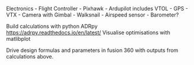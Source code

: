 
Electronics
    - Flight Controller
        - Pixhawk
        - Ardupilot includes VTOL
    - GPS
    - VTX
    - Camera with Gimbal
        - Walksnail
    - Airspeed sensor
    - Barometer?

Build calculations with python
ADRpy https://adrpy.readthedocs.io/en/latest/
Visualise optimisations with matlibplot

Drive design formulas and parameters in fusion 360 with outputs from calculations above.
